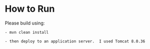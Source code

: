 # How to Run
 
Please build using:
 
	- mvn clean install
 
	- then deploy to an application server.  I used Tomcat 8.0.36